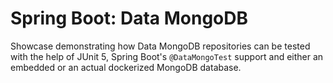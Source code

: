 # Spring Boot: Data MongoDB

Showcase demonstrating how Data MongoDB repositories can be tested with the help of JUnit 5, Spring
Boot's `@DataMongoTest` support and either an embedded or an actual dockerized MongoDB database.

